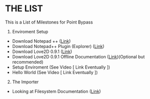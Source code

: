 # THE LIST

This is a List of Milestones for Point Bypass

1. Enviroment Setup
  * Download Notepad ++ ([Link](http://notepad-plus-plus.org/download/v6.7.4.html))
  * Download Notepad++ Plugin (Explorer) ([Link](http://sourceforge.net/projects/npp-plugins/files/Explorer/Explorer%20Plugin%20v1.8.2/Explorer_1_8_2_UNI_dll.zip/download))
  * Download Love2D 0.9.1 ([Link](https://love2d.org/))
  * Download Love2D 0.9.1 Offline Documentation ([Link](http://commondatastorage.googleapis.com/loveclub/docs.zip))(Optional but recommended)
  * Setup Enviroment (See Video [ Link Eventually ])
  * Hello World (See Video [ Link Eventually ])

2. The Importer
  * Looking at Filesystem Documentation ([Link](https://www.love2d.org/wiki/love.filesystem.getDirectoryItems))
